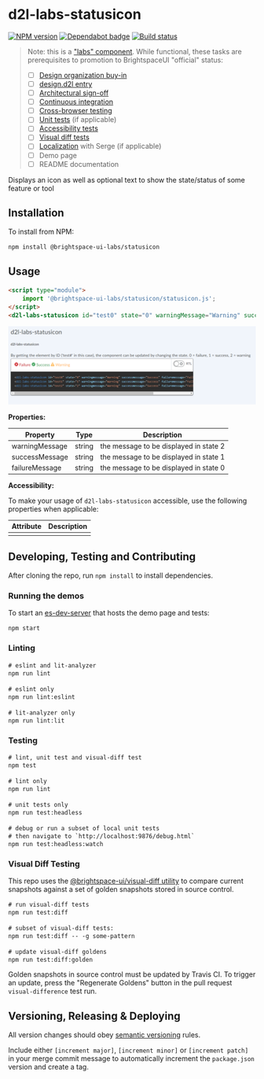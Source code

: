 # d2l-labs-statusicon

[![NPM version](https://img.shields.io/npm/v/@brightspace-ui-labs/statusicon.svg)](https://www.npmjs.org/package/@brightspace-ui-labs/statusicon)
[![Dependabot badge](https://flat.badgen.net/dependabot/BrightspaceUILabs/statusicon?icon=dependabot)](https://app.dependabot.com/)
[![Build status](https://travis-ci.com/@brightspace-ui-labs/statusicon.svg?branch=master)](https://travis-ci.com/@brightspace-ui-labs/statusicon)

> Note: this is a ["labs" component](https://github.com/BrightspaceUI/guide/wiki/Component-Tiers). While functional, these tasks are prerequisites to promotion to BrightspaceUI "official" status:
>
> - [ ] [Design organization buy-in](https://github.com/BrightspaceUI/guide/wiki/Before-you-build#working-with-design)
> - [ ] [design.d2l entry](http://design.d2l/)
> - [ ] [Architectural sign-off](https://github.com/BrightspaceUI/guide/wiki/Before-you-build#web-component-architecture)
> - [ ] [Continuous integration](https://github.com/BrightspaceUI/guide/wiki/Testing#testing-continuously-with-travis-ci)
> - [ ] [Cross-browser testing](https://github.com/BrightspaceUI/guide/wiki/Testing#cross-browser-testing-with-sauce-labs)
> - [ ] [Unit tests](https://github.com/BrightspaceUI/guide/wiki/Testing#testing-with-polymer-test) (if applicable)
> - [ ] [Accessibility tests](https://github.com/BrightspaceUI/guide/wiki/Testing#automated-accessibility-testing-with-axe)
> - [ ] [Visual diff tests](https://github.com/BrightspaceUI/visual-diff)
> - [ ] [Localization](https://github.com/BrightspaceUI/guide/wiki/Localization) with Serge (if applicable)
> - [ ] Demo page
> - [ ] README documentation

Displays an icon as well as optional text to show the state/status of some feature or tool

## Installation

To install from NPM:

```shell
npm install @brightspace-ui-labs/statusicon
```

## Usage

```html
<script type="module">
    import '@brightspace-ui-labs/statusicon/statusicon.js';
</script>
<d2l-labs-statusicon id="test0" state="0" warningMessage="Warning" successMessage="Success" failureMessage="Failure"></d2l-labs-statusicon>
```
![Status Icons preview](./StatusIconPreview.PNG)


**Properties:**

| Property | Type | Description |
|--|--|--|
| warningMessage| string | the message to be displayed in state 2|
| successMessage| string | the message to be displayed in state 1|
| failureMessage| string | the message to be displayed in state 0|

**Accessibility:**

To make your usage of `d2l-labs-statusicon` accessible, use the following properties when applicable:

| Attribute | Description |
|--|--|
| | |

## Developing, Testing and Contributing

After cloning the repo, run `npm install` to install dependencies.

### Running the demos

To start an [es-dev-server](https://open-wc.org/developing/es-dev-server.html) that hosts the demo page and tests:

```shell
npm start
```

### Linting

```shell
# eslint and lit-analyzer
npm run lint

# eslint only
npm run lint:eslint

# lit-analyzer only
npm run lint:lit
```

### Testing

```shell
# lint, unit test and visual-diff test
npm test

# lint only
npm run lint

# unit tests only
npm run test:headless

# debug or run a subset of local unit tests
# then navigate to `http://localhost:9876/debug.html`
npm run test:headless:watch
```

### Visual Diff Testing

This repo uses the [@brightspace-ui/visual-diff utility](https://github.com/BrightspaceUI/visual-diff/) to compare current snapshots against a set of golden snapshots stored in source control.

```shell
# run visual-diff tests
npm run test:diff

# subset of visual-diff tests:
npm run test:diff -- -g some-pattern

# update visual-diff goldens
npm run test:diff:golden
```

Golden snapshots in source control must be updated by Travis CI. To trigger an update, press the "Regenerate Goldens" button in the pull request `visual-difference` test run.

## Versioning, Releasing & Deploying

All version changes should obey [semantic versioning](https://semver.org/) rules.

Include either `[increment major]`, `[increment minor]` or `[increment patch]` in your merge commit message to automatically increment the `package.json` version and create a tag.
